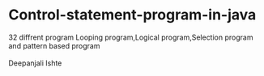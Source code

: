 # Control-statement-program-in-java
 32 diffrent program 
 Looping program,Logical program,Selection program  and pattern based program
 <br></br>
 Deepanjali Ishte
